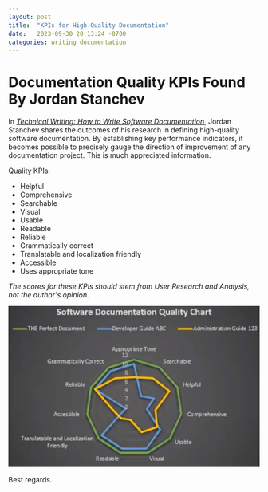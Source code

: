 ```yaml
---
layout: post
title:  "KPIs for High-Quality Documentation"
date:   2023-09-30 20:13:24 -0700
categories: writing documentation
---
```

# Documentation Quality KPIs Found By Jordan Stanchev

In [*Technical Writing: How to Write Software Documentation*](https://www.udemy.com/course/start-your-career-as-user-assistance-developer/), Jordan Stanchev shares the outcomes of his research in defining high-quality software documentation. By establishing key performance indicators, it becomes possible to precisely gauge the direction of improvement of any documentation project. This is much appreciated information.

Quality KPIs:
- Helpful
- Comprehensive
- Searchable
- Visual
- Usable
- Readable
- Reliable
- Grammatically correct
- Translatable and localization friendly
- Accessible
- Uses appropriate tone

*The scores for these KPIs should stem from User Research and Analysis, not the author's opinion.*

![Software Documentation Quality Chart](/documentationkpis.png)

Best regards.
